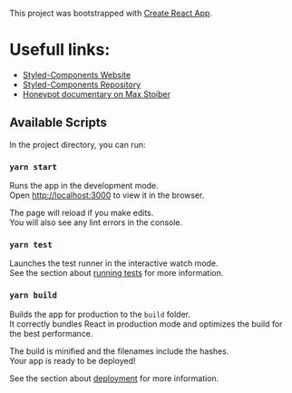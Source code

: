 This project was bootstrapped with [Create React App](https://github.com/facebook/create-react-app).

# Usefull links:

- [Styled-Components Website](https://styled-components.com/)
- [Styled-Components Repository](https://github.com/styled-components/styled-components)
- [Honeypot documentary on Max Stoiber](https://www.youtube.com/watch?v=ifq3xhik8tE)

## Available Scripts

In the project directory, you can run:

### `yarn start`

Runs the app in the development mode.<br />
Open [http://localhost:3000](http://localhost:3000) to view it in the browser.

The page will reload if you make edits.<br />
You will also see any lint errors in the console.

### `yarn test`

Launches the test runner in the interactive watch mode.<br />
See the section about [running tests](https://facebook.github.io/create-react-app/docs/running-tests) for more information.

### `yarn build`

Builds the app for production to the `build` folder.<br />
It correctly bundles React in production mode and optimizes the build for the best performance.

The build is minified and the filenames include the hashes.<br />
Your app is ready to be deployed!

See the section about [deployment](https://facebook.github.io/create-react-app/docs/deployment) for more information.
